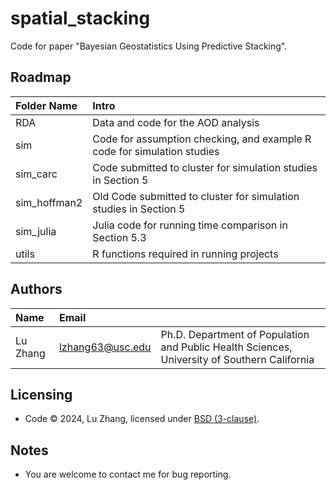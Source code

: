 # spatial_stacking

Code for paper "Bayesian Geostatistics Using Predictive Stacking".

Roadmap
---------
|Folder Name |     Intro            |
|:------ |:----------- |
|RDA| Data and code for the AOD analysis|
|sim| Code for assumption checking, and example R code for simulation studies|
|sim_carc| Code submitted to cluster for simulation studies in Section 5|
|sim_hoffman2| Old Code submitted to cluster for simulation studies in Section 5|
|sim_julia| Julia code for running time comparison in Section 5.3|
|utils| R functions required in running projects |


Authors
---------
| Name   | Email       |              |
|:------ |:----------- | :----------- |
| Lu Zhang | lzhang63@usc.edu | Ph.D. Department of Population and Public Health Sciences, University of Southern California |


Licensing
---------
* Code &copy; 2024, Lu Zhang, licensed under [BSD (3-clause)](https://opensource.org/licenses/BSD-3-Clause).

Notes
---------
* You are welcome to contact me for bug reporting.
